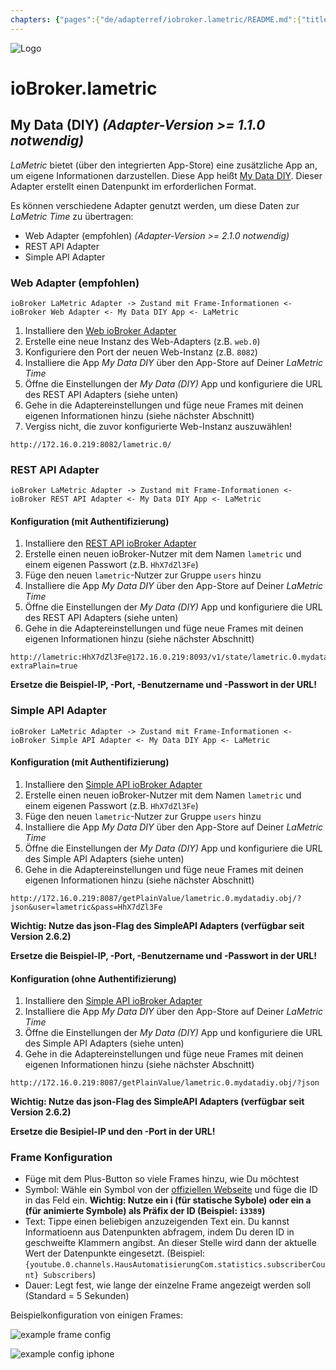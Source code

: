 ```yaml
---
chapters: {"pages":{"de/adapterref/iobroker.lametric/README.md":{"title":{"de":"ioBroker.lametric"},"content":"de/adapterref/iobroker.lametric/README.md"},"de/adapterref/iobroker.lametric/apps.md":{"title":{"de":"ioBroker.lametric"},"content":"de/adapterref/iobroker.lametric/apps.md"},"de/adapterref/iobroker.lametric/my-data-diy.md":{"title":{"de":"ioBroker.lametric"},"content":"de/adapterref/iobroker.lametric/my-data-diy.md"},"de/adapterref/iobroker.lametric/notifications.md":{"title":{"de":"ioBroker.lametric"},"content":"de/adapterref/iobroker.lametric/notifications.md"},"de/adapterref/iobroker.lametric/blockly.md":{"title":{"de":"ioBroker.lametric"},"content":"de/adapterref/iobroker.lametric/blockly.md"}}}
---
```

![Logo](../../admin/lametric.png)

# ioBroker.lametric

## My Data (DIY) *(Adapter-Version >= 1.1.0 notwendig)*

*LaMetric* bietet (über den integrierten App-Store) eine zusätzliche App an, um eigene Informationen darzustellen. Diese App heißt [My Data DIY](https://apps.lametric.com/apps/my_data__diy_/8942). Dieser Adapter erstellt einen Datenpunkt im erforderlichen Format.

Es können verschiedene Adapter genutzt werden, um diese Daten zur *LaMetric Time* zu übertragen:

- Web Adapter (empfohlen) *(Adapter-Version >= 2.1.0 notwendig)*
- REST API Adapter
- Simple API Adapter

### Web Adapter (empfohlen)

```ioBroker LaMetric Adapter -> Zustand mit Frame-Informationen <- ioBroker Web Adapter <- My Data DIY App <- LaMetric```

1. Installiere den [Web ioBroker Adapter](https://github.com/ioBroker/ioBroker.web)
2. Erstelle eine neue Instanz des Web-Adapters (z.B. ``web.0``)
3. Konfiguriere den Port der neuen Web-Instanz (z.B. ``8082``)
4. Installiere die App *My Data DIY* über den App-Store auf Deiner *LaMetric Time*
5. Öffne die Einstellungen der *My Data (DIY)* App und konfiguriere die URL des REST API Adapters (siehe unten)
6. Gehe in die Adaptereinstellungen und füge neue Frames mit deinen eigenen Informationen hinzu (siehe nächster Abschnitt)
7. Vergiss nicht, die zuvor konfigurierte Web-Instanz auszuwählen!

```
http://172.16.0.219:8082/lametric.0/
```

### REST API Adapter

```ioBroker LaMetric Adapter -> Zustand mit Frame-Informationen <- ioBroker REST API Adapter <- My Data DIY App <- LaMetric```

#### Konfiguration (mit Authentifizierung)

1. Installiere den [REST API ioBroker Adapter](https://github.com/ioBroker/ioBroker.rest-api)
2. Erstelle einen neuen ioBroker-Nutzer mit dem Namen ``lametric`` und einem eigenen Passwort (z.B. ``HhX7dZl3Fe``)
3. Füge den neuen ``lametric``-Nutzer zur Gruppe ``users`` hinzu
4. Installiere die App *My Data DIY* über den App-Store auf Deiner *LaMetric Time*
5. Öffne die Einstellungen der *My Data (DIY)* App und konfiguriere die URL des REST API Adapters (siehe unten)
6. Gehe in die Adaptereinstellungen und füge neue Frames mit deinen eigenen Informationen hinzu (siehe nächster Abschnitt)

```
http://lametric:HhX7dZl3Fe@172.16.0.219:8093/v1/state/lametric.0.mydatadiy.obj/plain?extraPlain=true
```

**Ersetze die Beispiel-IP, -Port, -Benutzername und -Passwort in der URL!**

### Simple API Adapter

```ioBroker LaMetric Adapter -> Zustand mit Frame-Informationen <- ioBroker Simple API Adapter <- My Data DIY App <- LaMetric```

#### Konfiguration (mit Authentifizierung)

1. Installiere den [Simple API ioBroker Adapter](https://github.com/ioBroker/ioBroker.simple-api)
2. Erstelle einen neuen ioBroker-Nutzer mit dem Namen ``lametric`` und einem eigenen Passwort (z.B. ``HhX7dZl3Fe``)
3. Füge den neuen ``lametric``-Nutzer zur Gruppe ``users`` hinzu
4. Installiere die App *My Data DIY* über den App-Store auf Deiner *LaMetric Time*
5. Öffne die Einstellungen der *My Data (DIY)* App und konfiguriere die URL des Simple API Adapters (siehe unten)
6. Gehe in die Adaptereinstellungen und füge neue Frames mit deinen eigenen Informationen hinzu (siehe nächster Abschnitt)

```
http://172.16.0.219:8087/getPlainValue/lametric.0.mydatadiy.obj/?json&user=lametric&pass=HhX7dZl3Fe
```

**Wichtig: Nutze das json-Flag des SimpleAPI Adapters (verfügbar seit Version 2.6.2)**

**Ersetze die Beispiel-IP, -Port, -Benutzername und -Passwort in der URL!**

#### Konfiguration (ohne Authentifizierung)

1. Installiere den [Simple API ioBroker Adapter](https://github.com/ioBroker/ioBroker.simple-api)
2. Installiere die App *My Data DIY* über den App-Store auf Deiner *LaMetric Time*
3. Öffne die Einstellungen der *My Data (DIY)* App und konfiguriere die URL des Simple API Adapters (siehe unten)
4. Gehe in die Adaptereinstellungen und füge neue Frames mit deinen eigenen Informationen hinzu (siehe nächster Abschnitt)

```
http://172.16.0.219:8087/getPlainValue/lametric.0.mydatadiy.obj/?json
```

**Wichtig: Nutze das json-Flag des SimpleAPI Adapters (verfügbar seit Version 2.6.2)**

**Ersetze die Besipiel-IP und den -Port in der URL!**

### Frame Konfiguration

- Füge mit dem Plus-Button so viele Frames hinzu, wie Du möchtest
- Symbol: Wähle ein Symbol von der [offiziellen Webseite](https://developer.lametric.com/icons) und füge die ID in das Feld ein. **Wichtig: Nutze ein i (für statische Sybole) oder ein a (für animierte Symbole) als Präfix der ID (Beispiel: `i3389`)**
- Text: Tippe einen beliebigen anzuzeigenden Text ein. Du kannst Informatioenn aus Datenpunkten abfragem, indem Du deren ID in geschweifte Klammern angibst. An dieser Stelle wird dann der aktuelle Wert der Datenpunkte eingesetzt. (Beispiel: `{youtube.0.channels.HausAutomatisierungCom.statistics.subscriberCount} Subscribers`)
- Dauer: Legt fest, wie lange der einzelne Frame angezeigt werden soll (Standard = 5 Sekunden)

Beispielkonfiguration von einigen Frames:

![example frame config](./img/my-data-diy.png)

![example config iphone](./img/my-data-diy-iphone.png)